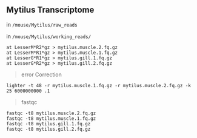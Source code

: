 Mytilus Transcriptome
--

in `/mouse/Mytilus/raw_reads`

in `/mouse/Mytilus/working_reads/`

	at LesserM*R2*gz > mytilus.muscle.2.fq.gz
	at LesserM*R1*gz > mytilus.muscle.1.fq.gz
	at LesserG*R1*gz > mytilus.gill.1.fq.gz
	at LesserG*R2*gz > mytilus.gill.2.fq.gz	
	
> error Correction

	lighter -t 48 -r mytilus.muscle.1.fq.gz -r mytilus.muscle.2.fq.gz -k 25 6000000000 .1
	
> fastqc
		
	fastqc -t8 mytilus.muscle.2.fq.gz
	fastqc -t8 mytilus.muscle.1.fq.gz
	fastqc -t8 mytilus.gill.1.fq.gz
	fastqc -t8 mytilus.gill.2.fq.gz